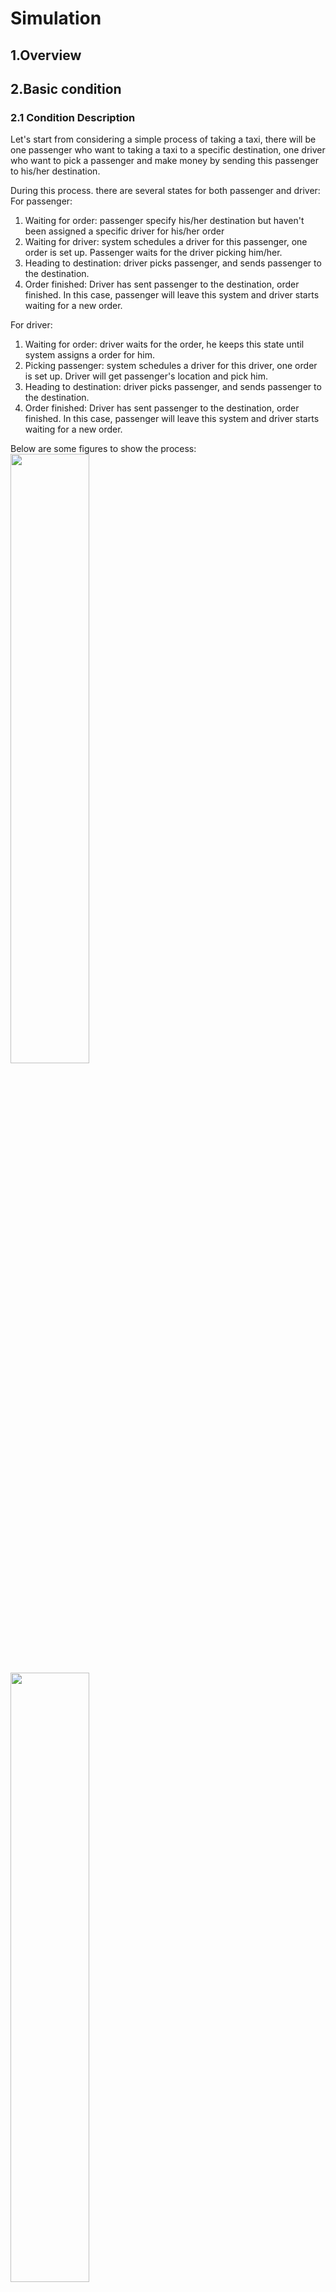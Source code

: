 # Simulation 
## 1.Overview
## 2.Basic condition
### 2.1 Condition Description
Let's start from considering a simple process of taking a taxi, there will be one passenger who want to taking a taxi to a specific destination, one driver who want to pick a passenger and make money by sending this passenger to his/her destination.

During this process. there are several states for both passenger and driver:  
For passenger:
1. Waiting for order: passenger specify his/her destination but haven't been assigned a specific driver for his/her order  
2. Waiting for driver: system schedules a driver for this passenger, one order is set up. Passenger waits for the driver picking him/her.
3. Heading to destination: driver picks passenger, and sends passenger to the destination.
4. Order finished: Driver has sent passenger to the destination, order finished. In this case, passenger will leave this system and driver starts waiting for a new order.  

For driver:
1. Waiting for order: driver waits for the order, he keeps this state until system assigns a order for him.
2. Picking passenger: system schedules a driver for this driver, one order is set up. Driver will get passenger's location and pick him.
3. Heading to destination: driver picks passenger, and sends passenger to the destination.
4. Order finished: Driver has sent passenger to the destination, order finished. In this case, passenger will leave this system and driver starts waiting for a new order.

Below are some figures to show the process:  
<img width="50%" height="50%" src="https://github.com/bu-528-sp19/Functions-as-a-Service/blob/documentation/images/simulation/basic_pro_1.jpg" align=center/>  
<img width="50%" height="50%" src="https://github.com/bu-528-sp19/Functions-as-a-Service/blob/documentation/images/simulation/basic_pro_2.jpg" align=center/>  
<img width="50%" height="50%" src="https://github.com/bu-528-sp19/Functions-as-a-Service/blob/documentation/images/simulation/basic_pro_3.jpg" align=center/>  
<img width="50%" height="50%" src="https://github.com/bu-528-sp19/Functions-as-a-Service/blob/documentation/images/simulation/basic_pro_4.jpg" align=center/>  




